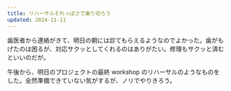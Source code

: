 ```yaml
---
title: リハーサルそれっぽさで乗り切ろう
updated: 2024-11-11
---
```

歯医者から連絡がきて、明日の朝には診てもらえるようなのでよかった。歯がもげたのは困るが、対応サクッとしてくれるのはありがたい。修理もサクッと済むといいのだが。

午後から、明日のプロジェクトの最終 workshop のリハーサルのようなものをした。全然準備できていない気がするが、ノリでやりきろう。